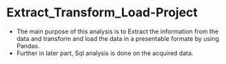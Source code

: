 # Extract_Transform_Load-Project
- The main purpose of this analysis is to Extract the information from the  data and transform and load the data in a presentable formate by using Pandas.
- Further in later part, Sql analysis is done on the acquired data.
